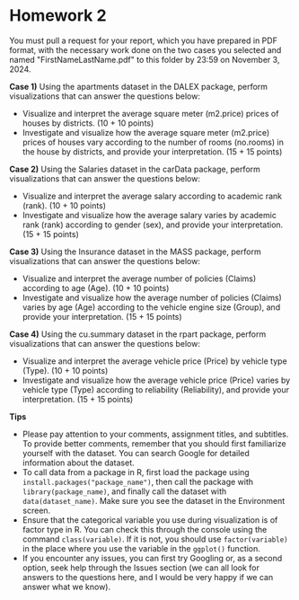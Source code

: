 # Homework 2

You must pull a request for your report, which you have prepared in PDF format, with the necessary work done on the two cases you selected and named "FirstNameLastName.pdf" to this folder by 23:59 on November 3, 2024. 

**Case 1)** Using the apartments dataset in the DALEX package, perform visualizations that can answer the questions below:

- Visualize and interpret the average square meter (m2.price) prices of houses by districts. (10 + 10 points)
- Investigate and visualize how the average square meter (m2.price) prices of houses vary according to the number of rooms (no.rooms) in the house by districts, and provide your interpretation. (15 + 15 points)

**Case 2)** Using the Salaries dataset in the carData package, perform visualizations that can answer the questions below:

- Visualize and interpret the average salary according to academic rank (rank). (10 + 10 points)
- Investigate and visualize how the average salary varies by academic rank (rank) according to gender (sex), and provide your interpretation. (15 + 15 points)

**Case 3)** Using the Insurance dataset in the MASS package, perform visualizations that can answer the questions below:

- Visualize and interpret the average number of policies (Claims) according to age (Age). (10 + 10 points)
- Investigate and visualize how the average number of policies (Claims) varies by age (Age) according to the vehicle engine size (Group), and provide your interpretation. (15 + 15 points)

**Case 4)** Using the cu.summary dataset in the rpart package, perform visualizations that can answer the questions below:

- Visualize and interpret the average vehicle price (Price) by vehicle type (Type). (10 + 10 points)
- Investigate and visualize how the average vehicle price (Price) varies by vehicle type (Type) according to reliability (Reliability), and provide your interpretation. (15 + 15 points)

**Tips**

- Please pay attention to your comments, assignment titles, and subtitles. To provide better comments, remember that you should first familiarize yourself with the dataset. You can search Google for detailed information about the dataset.
- To call data from a package in R, first load the package using `install.packages("package_name")`, then call the package with `library(package_name)`, and finally call the dataset with `data(dataset_name)`. Make sure you see the dataset in the Environment screen.
- Ensure that the categorical variable you use during visualization is of factor type in R. You can check this through the console using the command `class(variable)`. If it is not, you should use `factor(variable)` in the place where you use the variable in the `ggplot()` function.
- If you encounter any issues, you can first try Googling or, as a second option, seek help through the Issues section (we can all look for answers to the questions here, and I would be very happy if we can answer what we know). 
